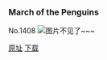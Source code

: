### March of the Penguins
No.1408
![图片不见了~~~](https://imgs.xkcd.com/comics/march_of_the_penguins.png)

[原址](https://xkcd.com//1408) [下载](https://imgs.xkcd.com/comics/march_of_the_penguins.png)

